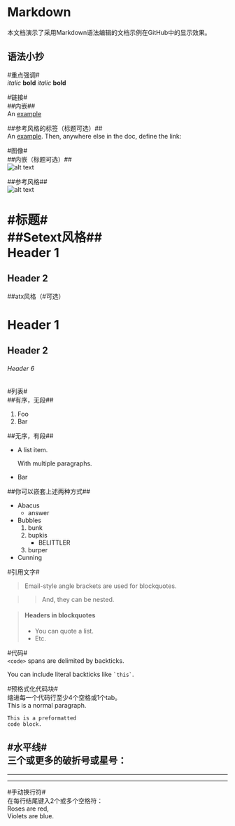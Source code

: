 Markdown  
========  
本文档演示了采用Markdown语法编辑的文档示例在GitHub中的显示效果。  
  
语法小抄  
-------  
  
#重点强调#  
*italic*   **bold**
_italic_   __bold__  
  
#链接#  
##内嵌##  
An [example](http://url.com/ "Title")  
  

##参考风格的标签（标题可选）##  
An [example][id]. Then, anywhere
else in the doc, define the link:

  [id]: http://example.com/  "Title"  
  
#图像#  
##内嵌（标题可选）##  
![alt text](/path/img.jpg "Title")  
  
##参考风格##  
![alt text][id]

[id]: /url/to/img.jpg "Title"  
  
#标题#  
##Setext风格##  
Header 1
========

Header 2
--------  
  
##atx风格（#可选）  
# Header 1 #

## Header 2 ##

###### Header 6  
  
#列表#  
##有序，无段##  
1.  Foo
2.  Bar  
  
##无序，有段##  
*   A list item.

    With multiple paragraphs.

*   Bar  
  
##你可以嵌套上述两种方式##  
*   Abacus
    * answer
*   Bubbles
    1.  bunk
    2.  bupkis
        * BELITTLER
    3. burper
*   Cunning  
  
#引用文字#  
> Email-style angle brackets
> are used for blockquotes.

> > And, they can be nested.

> #### Headers in blockquotes
> 
> * You can quote a list.
> * Etc.  
  
#代码#  
`<code>` spans are delimited
by backticks.

You can include literal backticks
like `` `this` ``.  
  
#预格式化代码块#  
缩进每一个代码行至少4个空格或1个tab。  
This is a normal paragraph.

    This is a preformatted
    code block.  
  
#水平线#   
三个或更多的破折号或星号：
---
  
* * *
  
- - - - 
  
#手动换行符#  
在每行结尾键入2个或多个空格符：  
Roses are red,     
Violets are blue.  
